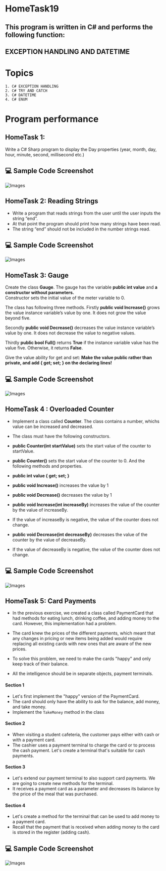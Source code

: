 # HomeTask19

## This program is written in C# and performs the following function:

## EXCEPTION HANDLING AND DATETIME

# Topics

```
1. C# EXCEPTION HANDLING
2. C# TRY AND CATCH
3. C# DATETIME
4. C# ENUM
```

# Program performance

## HomeTask 1:

Write a C# Sharp program to display the Day properties (year, month, day, hour, minute, second, millisecond etc.)

## 💻 Sample Code Screenshot

![Images](./Pictures/Screenshot_1.png)

## HomeTask 2: Reading Strings

- Write a program that reads strings from the user until the user inputs the string “end”.
- At that point the program should print how many strings have been read.
- The string “end” should not be included in the number strings read.

## 💻 Sample Code Screenshot

![Images](./Pictures/Screenshot_2.png)

## HomeTask 3: Gauge

Create the class **Gauge**. The gauge has the variable **public int value** and **a constructor without parameters.**  
Constructor sets the initial value of the meter variable to 0.

The class has following three methods.
Firstly **public void Increase()** grows the value instance variable’s value by one. It does not grow the value beyond five.

Secondly **public void Decrease()** decreases the value instance variable’s value by one. It does not decrease the value to negative values.

Thirdly **public bool Full()** returns **True** if the instance variable value has the value five. Otherwise, it returns **False**.

Give the value ability for get and set: **Make the value public rather than private, and add { get; set; } on the declaring lines!**

## 💻 Sample Code Screenshot

![Images](./Pictures/Screenshot_3.png)

## HomeTask 4 : Overloaded Counter

- Implement a class called **Counter**. The class contains a number, whichs value can be increased and decreased.
- The class must have the following constructors.

- **public Counter(int startValue)** sets the start value of the counter to startValue.
- **public Counter()** sets the start value of the counter to 0. And the following methods and properties.

- **public int value { get; set; }**
- **public void Increase()** increases the value by 1
- **public void Decrease()** decreases the value by 1
- **public void Increase(int increaseBy)** increases the value of the counter by the value of increaseBy.
- If the value of increaseBy is negative, the value of the counter does not change.
- **public void Decrease(int decreaseBy)** decreases the value of the counter by the value of decreaseBy.
- If the value of decreaseBy is negative, the value of the counter does not change.

## 💻 Sample Code Screenshot

![Images](./Pictures/Screenshot_4.png)

## HomeTask 5: Card Payments

- In the previous exercise, we created a class called PaymentCard that had methods for eating lunch, drinking coffee, and adding money to the card. However, this implementation had a problem.
- The card knew the prices of the different payments, which meant that any changes in pricing or new items being added would require replacing all existing cards with new ones that are aware of the new prices.

- To solve this problem, we need to make the cards "happy" and only keep track of their balance.
- All the intelligence should be in separate objects, payment terminals.

#### Section 1

- Let's first implement the "happy" version of the PaymentCard.
- The card should only have the ability to ask for the balance, add money, and take money.
- Implement the `TakeMoney` method in the class

#### Section 2

- When visiting a student cafeteria, the customer pays either with cash or with a payment card.
- The cashier uses a payment terminal to charge the card or to process the cash payment. Let's create a terminal that's suitable for cash payments.

#### Section 3

- Let's extend our payment terminal to also support card payments. We are going to create new methods for the terminal.
- It receives a payment card as a parameter and decreases its balance by the price of the meal that was purchased.

#### Section 4

- Let's create a method for the terminal that can be used to add money to a payment card.
- Recall that the payment that is received when adding money to the card is stored in the register (adding cash).

## 💻 Sample Code Screenshot

![Images](./Pictures/Screenshot_5.png)

